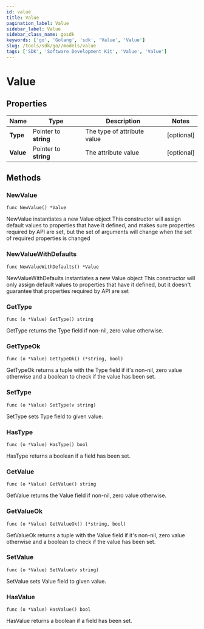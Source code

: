 ```yaml
---
id: value
title: Value
pagination_label: Value
sidebar_label: Value
sidebar_class_name: gosdk
keywords: ['go', 'Golang', 'sdk', 'Value', 'Value'] 
slug: /tools/sdk/go//models/value
tags: ['SDK', 'Software Development Kit', 'Value', 'Value']
---
```


# Value

## Properties

Name | Type | Description | Notes
------------ | ------------- | ------------- | -------------
**Type** | Pointer to **string** | The type of attribute value | [optional] 
**Value** | Pointer to **string** | The attribute value | [optional] 

## Methods

### NewValue

`func NewValue() *Value`

NewValue instantiates a new Value object
This constructor will assign default values to properties that have it defined,
and makes sure properties required by API are set, but the set of arguments
will change when the set of required properties is changed

### NewValueWithDefaults

`func NewValueWithDefaults() *Value`

NewValueWithDefaults instantiates a new Value object
This constructor will only assign default values to properties that have it defined,
but it doesn't guarantee that properties required by API are set

### GetType

`func (o *Value) GetType() string`

GetType returns the Type field if non-nil, zero value otherwise.

### GetTypeOk

`func (o *Value) GetTypeOk() (*string, bool)`

GetTypeOk returns a tuple with the Type field if it's non-nil, zero value otherwise
and a boolean to check if the value has been set.

### SetType

`func (o *Value) SetType(v string)`

SetType sets Type field to given value.

### HasType

`func (o *Value) HasType() bool`

HasType returns a boolean if a field has been set.

### GetValue

`func (o *Value) GetValue() string`

GetValue returns the Value field if non-nil, zero value otherwise.

### GetValueOk

`func (o *Value) GetValueOk() (*string, bool)`

GetValueOk returns a tuple with the Value field if it's non-nil, zero value otherwise
and a boolean to check if the value has been set.

### SetValue

`func (o *Value) SetValue(v string)`

SetValue sets Value field to given value.

### HasValue

`func (o *Value) HasValue() bool`

HasValue returns a boolean if a field has been set.


